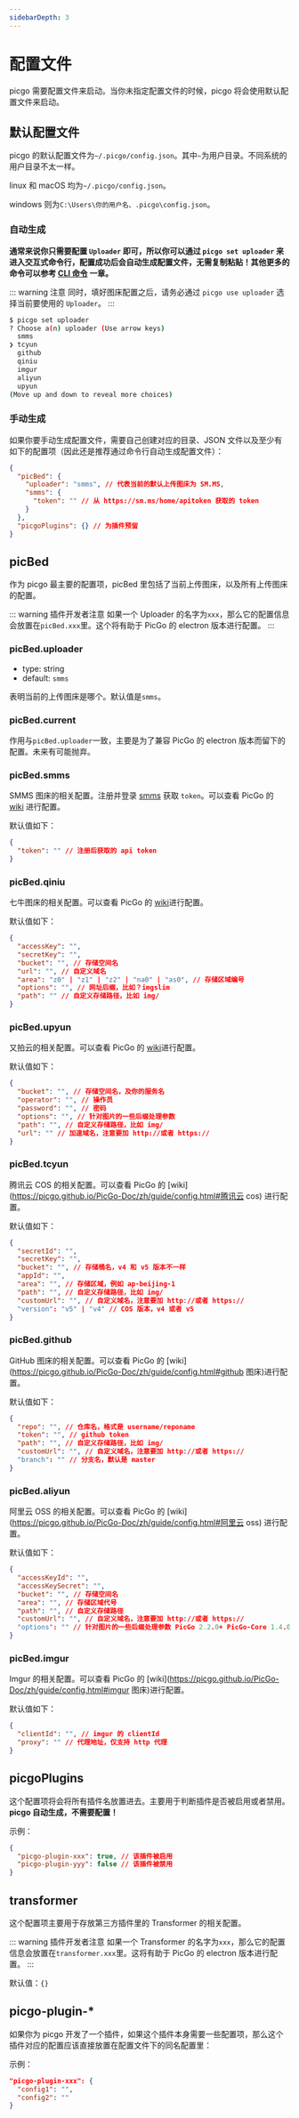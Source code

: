 ```yaml
---
sidebarDepth: 3
---
```

# 配置文件

picgo 需要配置文件来启动。当你未指定配置文件的时候，picgo 将会使用默认配置文件来启动。

## 默认配置文件

picgo 的默认配置文件为`~/.picgo/config.json`。其中`~`为用户目录。不同系统的用户目录不太一样。

linux 和 macOS 均为`~/.picgo/config.json`。

windows 则为`C:\Users\你的用户名、.picgo\config.json`。

### 自动生成

**通常来说你只需要配置 `Uploader` 即可，所以你可以通过 `picgo set uploader` 来进入交互式命令行，配置成功后会自动生成配置文件，无需复制粘贴！其他更多的命令可以参考 [CLI 命令](/zh/guide/commands.html) 一章。**

::: warning 注意
同时，填好图床配置之后，请务必通过 `picgo use uploader` 选择当前要使用的 `Uploader`。
:::

```bash
$ picgo set uploader
? Choose a(n) uploader (Use arrow keys)
  smms
❯ tcyun
  github
  qiniu
  imgur
  aliyun
  upyun
(Move up and down to reveal more choices)
```

### 手动生成

如果你要手动生成配置文件，需要自己创建对应的目录、JSON 文件以及至少有如下的配置项（因此还是推荐通过命令行自动生成配置文件）：

```json
{
  "picBed": {
    "uploader": "smms", // 代表当前的默认上传图床为 SM.MS,
    "smms": {
      "token": "" // 从 https://sm.ms/home/apitoken 获取的 token
    }
  },
  "picgoPlugins": {} // 为插件预留
}
```

## picBed

作为 picgo 最主要的配置项，picBed 里包括了当前上传图床，以及所有上传图床的配置。

::: warning 插件开发者注意
如果一个 Uploader 的名字为`xxx`，那么它的配置信息会放置在`picBed.xxx`里。这个将有助于 PicGo 的 electron 版本进行配置。
:::

### picBed.uploader

- type: string
- default: `smms`

表明当前的上传图床是哪个。默认值是`smms`。

### picBed.current

作用与`picBed.uploader`一致，主要是为了兼容 PicGo 的 electron 版本而留下的配置。未来有可能抛弃。

### picBed.smms <Badge text="1.4.7+" />

SMMS 图床的相关配置。注册并登录 [smms](https://sm.ms/home/apitoken) 获取 `token`。可以查看 PicGo 的 [wiki](https://picgo.github.io/PicGo-Doc/zh/guide/config.html#smms) 进行配置。

默认值如下：

```json
{
  "token": "" // 注册后获取的 api token
}
```

### picBed.qiniu

七牛图床的相关配置。可以查看 PicGo 的 [wiki](https://picgo.github.io/PicGo-Doc/zh/guide/config.html#七牛图床)进行配置。

默认值如下：

```json
{
  "accessKey": "",
  "secretKey": "",
  "bucket": "", // 存储空间名
  "url": "", // 自定义域名
  "area": "z0" | "z1" | "z2" | "na0" | "as0", // 存储区域编号
  "options": "", // 网址后缀，比如？imgslim
  "path": "" // 自定义存储路径，比如 img/
}
```

### picBed.upyun

又拍云的相关配置。可以查看 PicGo 的 [wiki](https://picgo.github.io/PicGo-Doc/zh/guide/config.html#又拍云)进行配置。

默认值如下：

```json
{
  "bucket": "", // 存储空间名，及你的服务名
  "operator": "", // 操作员
  "password": "", // 密码
  "options": "", // 针对图片的一些后缀处理参数
  "path": "", // 自定义存储路径，比如 img/
  "url": "" // 加速域名，注意要加 http://或者 https://
}
```

### picBed.tcyun

腾讯云 COS 的相关配置。可以查看 PicGo 的 [wiki](https://picgo.github.io/PicGo-Doc/zh/guide/config.html#腾讯云 cos) 进行配置。

默认值如下：

```json
{
  "secretId": "",
  "secretKey": "",
  "bucket": "", // 存储桶名，v4 和 v5 版本不一样
  "appId": "",
  "area": "", // 存储区域，例如 ap-beijing-1
  "path": "", // 自定义存储路径，比如 img/
  "customUrl": "", // 自定义域名，注意要加 http://或者 https://
  "version": "v5" | "v4" // COS 版本，v4 或者 v5
}
```

### picBed.github

GitHub 图床的相关配置。可以查看 PicGo 的 [wiki](https://picgo.github.io/PicGo-Doc/zh/guide/config.html#github 图床)进行配置。

默认值如下：

```json
{
  "repo": "", // 仓库名，格式是 username/reponame
  "token": "", // github token
  "path": "", // 自定义存储路径，比如 img/
  "customUrl": "", // 自定义域名，注意要加 http://或者 https://
  "branch": "" // 分支名，默认是 master
}
```

### picBed.aliyun

阿里云 OSS 的相关配置。可以查看 PicGo 的 [wiki](https://picgo.github.io/PicGo-Doc/zh/guide/config.html#阿里云 oss) 进行配置。

默认值如下：

```json
{
  "accessKeyId": "",
  "accessKeySecret": "",
  "bucket": "", // 存储空间名
  "area": "", // 存储区域代号
  "path": "", // 自定义存储路径
  "customUrl": "", // 自定义域名，注意要加 http://或者 https://
  "options": "" // 针对图片的一些后缀处理参数 PicGo 2.2.0+ PicGo-Core 1.4.0+
}
```

### picBed.imgur

Imgur 的相关配置。可以查看 PicGo 的 [wiki](https://picgo.github.io/PicGo-Doc/zh/guide/config.html#imgur 图床)进行配置。

默认值如下：

```json
{
  "clientId": "", // imgur 的 clientId
  "proxy": "" // 代理地址，仅支持 http 代理
}
```

## picgoPlugins

这个配置项将会将所有插件名放置进去。主要用于判断插件是否被启用或者禁用。 **picgo 自动生成，不需要配置！**

示例：

```json
{
  "picgo-plugin-xxx": true, // 该插件被启用
  "picgo-plugin-yyy": false // 该插件被禁用
}
```

## transformer

这个配置项主要用于存放第三方插件里的 Transformer 的相关配置。

::: warning 插件开发者注意
如果一个 Transformer 的名字为`xxx`，那么它的配置信息会放置在`transformer.xxx`里。这将有助于 PicGo 的 electron 版本进行配置。
:::

默认值：`{}`

## picgo-plugin-*

如果你为 picgo 开发了一个插件，如果这个插件本身需要一些配置项，那么这个插件对应的配置应该直接放置在配置文件下的同名配置里：

示例：

```json
"picgo-plugin-xxx": {
  "config1": "",
  "config2": ""
}
```
